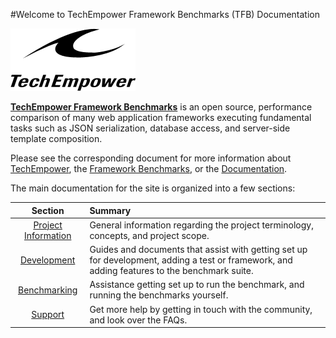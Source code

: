 #Welcome to TechEmpower Framework Benchmarks (TFB) Documentation

![TechEmpower Logo](img/te-logo-black-200.png)

[__TechEmpower Framework Benchmarks__](http://www.techempower.com/benchmarks/) is an open source, performance comparison of many web application frameworks executing fundamental tasks such as JSON serialization, database access, and server-side template composition.

Please see the corresponding document for more information about [TechEmpower](About/TechEmpower), the [Framework Benchmarks](About/Framework-Benchmarks), or the [Documentation](About/Documentation).

The main documentation for the site is organized into a few sections:

| Section | Summary |
|:-------:|:------- |
[Project Information](Project-Information/)| General information regarding the project terminology, concepts, and project scope. 
[Development](Development/)                | Guides and documents that assist with getting set up for development, adding a test or framework, and adding features to the benchmark suite. 
[Benchmarking](Benchmarking/)              | Assistance getting set up to run the benchmark, and running the benchmarks yourself. 
[Support](Support/)                        | Get more help by getting in touch with the community, and look over the FAQs. 

